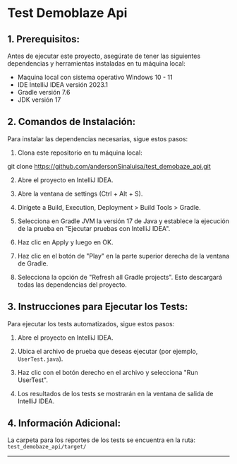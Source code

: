 
# Test Demoblaze Api



## 1. Prerequisitos:

Antes de ejecutar este proyecto, asegúrate de tener las siguientes dependencias y herramientas instaladas en tu máquina local:

- Maquina local con sistema operativo Windows 10 - 11
- IDE IntelliJ IDEA versión 2023.1
- Gradle versión 7.6 
- JDK versión 17

## 2. Comandos de Instalación:

Para instalar las dependencias necesarias, sigue estos pasos:

1. Clona este repositorio en tu máquina local:

git clone https://github.com/andersonSinaluisa/test_demobaze_api.git

2. Abre el proyecto en IntelliJ IDEA.

3. Abre la ventana de settings (Ctrl + Alt + S).
4. Dirígete a Build, Execution, Deployment > Build Tools > Gradle.
5. Selecciona en Gradle JVM la versión 17 de Java y establece la ejecución de la prueba en "Ejecutar pruebas con IntelliJ IDEA".
6. Haz clic en Apply y luego en OK.
7. Haz clic en el botón de "Play" en la parte superior derecha de la ventana de Gradle.
8. Selecciona la opción de "Refresh all Gradle projects".
Esto descargará todas las dependencias del proyecto.

## 3. Instrucciones para Ejecutar los Tests:

Para ejecutar los tests automatizados, sigue estos pasos:

1. Abre el proyecto en IntelliJ IDEA.

2. Ubica el archivo de prueba que deseas ejecutar (por ejemplo, `UserTest.java`).

3. Haz clic con el botón derecho en el archivo y selecciona "Run UserTest".

4. Los resultados de los tests se mostrarán en la ventana de salida de IntelliJ IDEA.

## 4. Información Adicional:
La carpeta para los reportes de los tests se encuentra en la ruta: `test_demobaze_api/target/`

---
